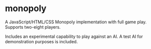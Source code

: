 # monopoly

A JavaScript/HTML/CSS Monopoly implementation with full game play. Supports two-eight players.

Includes an experimental capability to play against an AI. A test AI for demonstration purposes is included.
